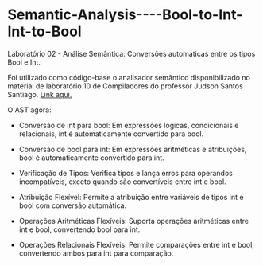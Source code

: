 # Semantic-Analysis----Bool-to-Int-Int-to-Bool

Laboratório 02 - Análise Semântica: Conversões automáticas entre os tipos Bool e Int.

Foi utilizado como código-base o analisador semântico disponibilizado no material de laboratório 10 de Compiladores do professor Judson Santos Santiago. [Link aqui.](https://github.com/JudsonSS/Compiladores/tree/2e1b81ba859e18e938ea149d1cef2edea04dde36/Labs/Lab10/Ast)

O AST agora:

- Conversão de int para bool: Em expressões lógicas, condicionais e relacionais, int é automaticamente convertido para bool.

- Conversão de bool para int: Em expressões aritméticas e atribuições, bool é automaticamente convertido para int.

- Verificação de Tipos: Verifica tipos e lança erros para operandos incompatíveis, exceto quando são convertíveis entre int e bool.

- Atribuição Flexível: Permite a atribuição entre variáveis de tipos int e bool com conversão automática.

- Operações Aritméticas Flexíveis: Suporta operações aritméticas entre int e bool, convertendo bool para int.

- Operações Relacionais Flexíveis: Permite comparações entre int e bool, convertendo ambos para int para comparação.
